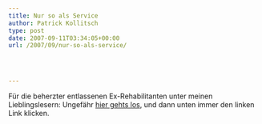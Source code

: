 ```yaml
---
title: Nur so als Service
author: Patrick Kollitsch
type: post
date: 2007-09-11T03:34:05+00:00
url: /2007/09/nur-so-als-service/




---
```

Für die beherzter entlassenen Ex-Rehabilitanten unter meinen Lieblingslesern: Ungefähr <a href="1346">hier gehts los</a>, und dann unten immer den linken Link klicken.